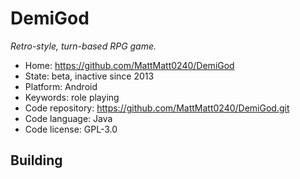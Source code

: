 # DemiGod

_Retro-style, turn-based RPG game._

- Home: https://github.com/MattMatt0240/DemiGod
- State: beta, inactive since 2013
- Platform: Android
- Keywords: role playing
- Code repository: https://github.com/MattMatt0240/DemiGod.git
- Code language: Java
- Code license: GPL-3.0

## Building
